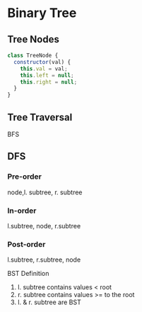 # Binary Tree

## Tree Nodes
``` javascript
class TreeNode {
  constructor(val) {
    this.val = val;
    this.left = null;
    this.right = null;
  }
}
```

## Tree Traversal

BFS

## DFS
### Pre-order 
node,l. subtree, r. subtree
### In-order
l.subtree, node, r.subtree
### Post-order 
l.subtree, r.subtree, node

BST Definition
1. l. subtree contains values < root
2. r. subtree contains values >= to the root
3. l. & r. subtree are BST